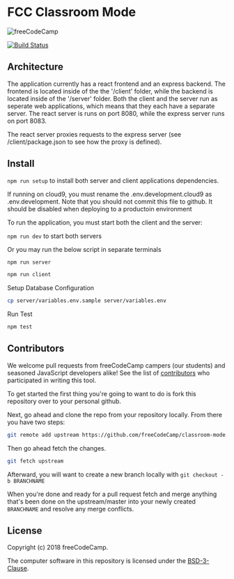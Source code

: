 # FCC Classroom Mode

![freeCodeCamp](https://camo.githubusercontent.com/60c67cf9ac2db30d478d21755289c423e1f985c6/68747470733a2f2f73332e616d617a6f6e6177732e636f6d2f66726565636f646563616d702f776964652d736f6369616c2d62616e6e65722e706e67)

[![Build Status](https://travis-ci.org/freeCodeCamp/classroom-mode.svg?branch=master)](https://travis-ci.org/freeCodeCamp/classroom-mode)

## Architecture

The application currently has a react frontend and an express backend.  The frontend is located inside of the the '/client' folder, while the backend is located inside of the '/server' folder. Both the client and the server run as seperate web applications, which means that they each have a separate server. The react server is runs on port 8080, while the express server runs on port 8083.

The react server proxies requests to the express server (see /client/package.json to see how the proxy is defined).

## Install

`npm run setup` to install both server and client applications dependencies.

If running on cloud9, you must rename the .env.development.cloud9 as .env.development. Note that you should not commit this file to github.  It should be disabled when deploying to a productoin environment

To run the application, you must start both the client and the server:

`npm run dev` to start both servers

Or you may run the below script in separate terminals
```bash
npm run server
```

```bash
npm run client
```

Setup Database Configuration
```bash
cp server/variables.env.sample server/variables.env
```

Run Test
```bash
npm test
```

## Contributors

We welcome pull requests from freeCodeCamp campers (our students) and seasoned JavaScript developers alike! See the list of [contributors](https://github.com/freeCodeCamp/classroom-mode/contributors) who participated in writing this tool.

To get started the first thing you're going to want to do is fork this repository over to your personal github.

Next, go ahead and clone the repo from your repository locally. From there you have two steps:

```bash
git remote add upstream https://github.com/freeCodeCamp/classroom-mode.git
```

Then go ahead fetch the changes.

```bash
git fetch upstream
```

Afterward, you will want to create a new branch locally with `git checkout -b BRANCHNAME`

When you're done and ready for a pull request fetch and merge anything that's been done on the upstream/master into your newly created `BRANCHNAME` and resolve any merge conflicts.

## License

Copyright (c) 2018 freeCodeCamp.

The computer software in this repository is licensed under the [BSD-3-Clause](./LICENSE).